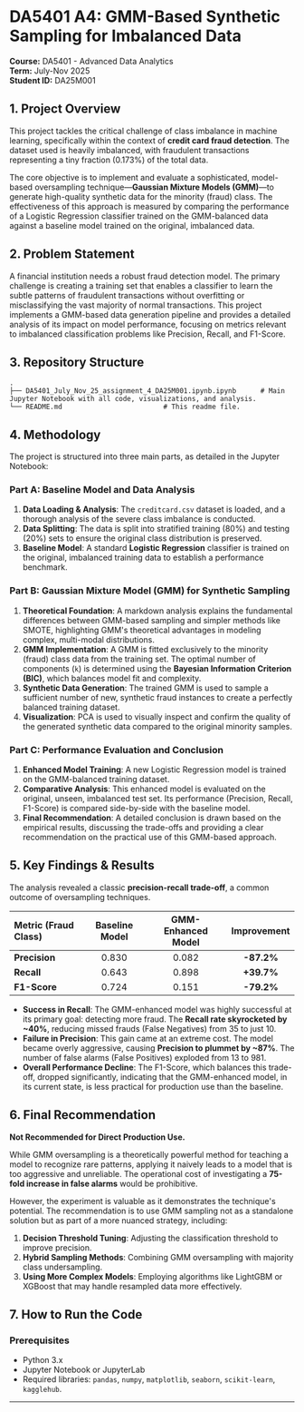 # DA5401 A4: GMM-Based Synthetic Sampling for Imbalanced Data

**Course:** DA5401 - Advanced Data Analytics  
**Term:** July-Nov 2025  
**Student ID:** DA25M001

## 1. Project Overview

This project tackles the critical challenge of class imbalance in machine learning, specifically within the context of **credit card fraud detection**. The dataset used is heavily imbalanced, with fraudulent transactions representing a tiny fraction (0.173%) of the total data.

The core objective is to implement and evaluate a sophisticated, model-based oversampling technique—**Gaussian Mixture Models (GMM)**—to generate high-quality synthetic data for the minority (fraud) class. The effectiveness of this approach is measured by comparing the performance of a Logistic Regression classifier trained on the GMM-balanced data against a baseline model trained on the original, imbalanced data.

## 2. Problem Statement

A financial institution needs a robust fraud detection model. The primary challenge is creating a training set that enables a classifier to learn the subtle patterns of fraudulent transactions without overfitting or misclassifying the vast majority of normal transactions. This project implements a GMM-based data generation pipeline and provides a detailed analysis of its impact on model performance, focusing on metrics relevant to imbalanced classification problems like Precision, Recall, and F1-Score.

## 3. Repository Structure

```
.
├── DA5401_July_Nov_25_assignment_4_DA25M001.ipynb.ipynb      # Main Jupyter Notebook with all code, visualizations, and analysis.
└── README.md                         # This readme file.
```

## 4. Methodology

The project is structured into three main parts, as detailed in the Jupyter Notebook:

### Part A: Baseline Model and Data Analysis
1.  **Data Loading & Analysis**: The `creditcard.csv` dataset is loaded, and a thorough analysis of the severe class imbalance is conducted.
2.  **Data Splitting**: The data is split into stratified training (80%) and testing (20%) sets to ensure the original class distribution is preserved.
3.  **Baseline Model**: A standard **Logistic Regression** classifier is trained on the original, imbalanced training data to establish a performance benchmark.

### Part B: Gaussian Mixture Model (GMM) for Synthetic Sampling
1.  **Theoretical Foundation**: A markdown analysis explains the fundamental differences between GMM-based sampling and simpler methods like SMOTE, highlighting GMM's theoretical advantages in modeling complex, multi-modal distributions.
2.  **GMM Implementation**: A GMM is fitted exclusively to the minority (fraud) class data from the training set. The optimal number of components (`k`) is determined using the **Bayesian Information Criterion (BIC)**, which balances model fit and complexity.
3.  **Synthetic Data Generation**: The trained GMM is used to sample a sufficient number of new, synthetic fraud instances to create a perfectly balanced training dataset.
4.  **Visualization**: PCA is used to visually inspect and confirm the quality of the generated synthetic data compared to the original minority samples.

### Part C: Performance Evaluation and Conclusion
1.  **Enhanced Model Training**: A new Logistic Regression model is trained on the GMM-balanced training dataset.
2.  **Comparative Analysis**: This enhanced model is evaluated on the original, unseen, imbalanced test set. Its performance (Precision, Recall, F1-Score) is compared side-by-side with the baseline model.
3.  **Final Recommendation**: A detailed conclusion is drawn based on the empirical results, discussing the trade-offs and providing a clear recommendation on the practical use of this GMM-based approach.

## 5. Key Findings & Results

The analysis revealed a classic **precision-recall trade-off**, a common outcome of oversampling techniques.

| Metric (Fraud Class) | Baseline Model | GMM-Enhanced Model | Improvement |
| :------------------- | :------------: | :----------------: | :---------: |
| **Precision**        |     0.830      |       0.082        |  **-87.2%** |
| **Recall**           |     0.643      |       0.898        |  **+39.7%** |
| **F1-Score**         |     0.724      |       0.151        |  **-79.2%** |

-   **Success in Recall**: The GMM-enhanced model was highly successful at its primary goal: detecting more fraud. The **Recall rate skyrocketed by ~40%**, reducing missed frauds (False Negatives) from 35 to just 10.
-   **Failure in Precision**: This gain came at an extreme cost. The model became overly aggressive, causing **Precision to plummet by ~87%**. The number of false alarms (False Positives) exploded from 13 to 981.
-   **Overall Performance Decline**: The F1-Score, which balances this trade-off, dropped significantly, indicating that the GMM-enhanced model, in its current state, is less practical for production use than the baseline.

## 6. Final Recommendation

**Not Recommended for Direct Production Use.**

While GMM oversampling is a theoretically powerful method for teaching a model to recognize rare patterns, applying it naively leads to a model that is too aggressive and unreliable. The operational cost of investigating a **75-fold increase in false alarms** would be prohibitive.

However, the experiment is valuable as it demonstrates the technique's potential. The recommendation is to use GMM sampling not as a standalone solution but as part of a more nuanced strategy, including:
1.  **Decision Threshold Tuning**: Adjusting the classification threshold to improve precision.
2.  **Hybrid Sampling Methods**: Combining GMM oversampling with majority class undersampling.
3.  **Using More Complex Models**: Employing algorithms like LightGBM or XGBoost that may handle resampled data more effectively.

## 7. How to Run the Code

### Prerequisites
- Python 3.x
- Jupyter Notebook or JupyterLab
- Required libraries: `pandas`, `numpy`, `matplotlib`, `seaborn`, `scikit-learn`, `kagglehub`.


---
